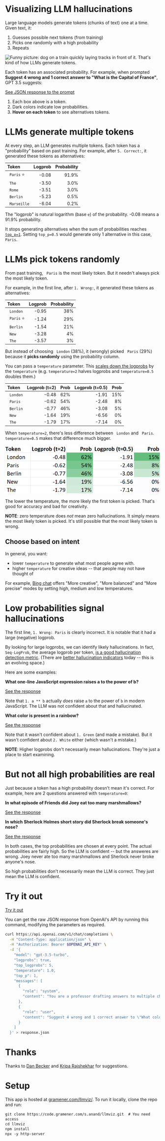 # Visualizing LLM hallucinations

<!-- markdownlint-disable no-space-in-code -->

Large language models generate tokens (chunks of text) one at a time. Given text, it:

1. Guesses possible next tokens (from training)
2. Picks one randomly with a high probability
3. Repeats

![Funny picture: dog on a train quickly laying tracks in front of it. That's kind of how LLMs generate tokens.](dog-laying-tracks-like-llm-word-by-word.gif ".mx-auto .d-block")

<!--

Image from [Andrej Karpathy's Intro to Large Language Models](https://www.youtube.com/watch?v=zjkBMFhNj_g) via [Lisa Becker](https://www.linkedin.com/posts/becker-lisa_llms-dont-plan-out-the-text-theyre-generating-activity-7138508006106853376-Oo4P/)

-->

Each token has an associated probability. For example, when prompted **Suggest 4 wrong and 1 correct answer to "What is the Capital of France"**, GPT 3.5 suggests:

<!-- use :ignore :target=llmviz to identify which links to render as an LLMViz -->

[See JSON response to the prompt](data/capital-of-france.json ":ignore :target=llmviz")

1. Each box above is a token.
2. Dark colors indicate low probabilities.
3. **Hover on each token** to see alternatives tokens.

# LLMs generate multiple tokens

At every step, an LLM generates multiple tokens. Each token has a "probability" based on past training. For example, after `5. Correct:`, it generated these tokens as alternatives:

| Token        | Logprob | Probability |
| :----------- | ------: | ----------: |
| ` Paris` ⭐  |   -0.08 |       91.9% |
| ` The`       |   -3.50 |        3.0% |
| ` Rome`      |   -3.51 |        3.0% |
| ` Berlin`    |   -5.23 |        0.5% |
| ` Marseille` |   -6.04 |        0.2% |

The "logprob" is natural logarithm (base `e`) of the probability. -0.08 means a 91.9% probability.

It stops generating alternatives when the sum of probabilities reaches [`top_p=1`](https://platform.openai.com/docs/api-reference/chat/create#chat-create-top_p ":ignore :target=_blank"). Setting `top_p=0.5` would generate only 1 alternative in this case, ` Paris`.

# LLMs pick tokens randomly

From past training, ` Paris` is the most likely token. But it needn't always pick the most likely token.

For example, in the first line, after `1. Wrong:`, it generated these tokens as alternatives:

| Token       | Logprob | Probability |
| :---------- | ------: | ----------: |
| ` London`   |   -0.95 |         38% |
| ` Paris` ⭐ |   -1.24 |         29% |
| ` Berlin`   |   -1.54 |         21% |
| ` New`      |   -3.28 |          4% |
| ` The`      |   -3.57 |          3% |

But instead of choosing ` London` (38%), it (wrongly) picked ` Paris` (29%) because it **picks randomly** using the probability column.

You can pass a `temperature` parameter. This [scales down the logprobs](https://github.com/openai/gpt-2/blob/9b63575ef42771a015060c964af2c3da4cf7c8ab/src/sample.py#L64 ":ignore :target=_blank") by the `temperature` (e.g. `temperature=2` halves logprobs and `temperature=0.5` doubles them.)

| Token     | Logprob (t=2) | Prob | Logprob (t=0.5) | Prob |
| :-------- | ------------: | ---: | --------------: | ---: |
| ` London` |         -0.48 |  62% |           -1.91 |  15% |
| ` Paris`  |         -0.62 |  54% |           -2.48 |   8% |
| ` Berlin` |         -0.77 |  46% |           -3.08 |   5% |
| ` New`    |         -1.64 |  19% |           -6.56 |   0% |
| ` The`    |         -1.79 |  17% |           -7.14 |   0% |

When `temperature=2`, there's less difference between ` London` and ` Paris`. `temperature=0.5` makes that difference much bigger.

![How temperature affects probabilities](temperature-impact.png)

The lower the temperature, the more likely the first token is picked. That's good for accuracy and bad for creativity.

**NOTE**: zero temperature does _not_ mean zero hallucinations. It simply means the most likely token is picked. It's still possible that the most likely token is wrong.

## Choose based on intent

In general, you want:

- lower `temperature` to generate what most people agree with.
- higher `temperature` for creative ideas -- that people may not have thought of

For example, [Bing chat](https://www.bing.com/chat) offers "More creative", "More balanced" and "More precise" modes by setting high, medium and low temperatures.

# Low probabilities signal hallucinations

The first line, `1. Wrong: Paris` is clearly incorrect. It is notable that it had a large (negative) logprob.

By looking for large logprobs, we can identify likely hallucinations. In fact, `Seq-LogProb`, the average logprob per token, [is a good hallucination detection metric](https://arxiv.org/abs/2208.05309). (There are [better hallucination indicators](https://aclanthology.org/2023.acl-long.3.pdf) today -- this is an evolving space.)

Here are some examples:

**What one-line JavaScript expression raises a to the power of b?**

[See the response](data/javascript-a-power-b.json ":ignore :target=llmviz")

Note that `1. a ** b` actually _does_ raise `a` to the power of `b` in modern JavaScript.
The LLM was not confident about that and hallucinated.

**What color is present in a rainbow?**

[See the response](data/rainbow.json ":ignore :target=llmviz")

Note that it wasn't confident about `1. Green` (and made a mistake). But it wasn't confident about `2. White` either (which wasn't a mistake.)

**NOTE**: Higher logprobs don't necessarily mean hallucinations. They're just a place to start examining.

# But not all high probabilities are real

Just because a token has a high probability doesn't mean it's correct. For example, here are 2 questions answered with `temperature=0`:

**In what episode of Friends did Joey eat too many marshmallows?**

[See the response](data/friends-marshmallows.json ":ignore :target=llmviz")

**In which Sherlock Holmes short story did Sherlock break someone's nose?**

[See the response](data/sherlock-holmes.json ":ignore :target=llmviz")

In both cases, the top probabilities are chosen at every point. The actual probabilities are fairly high.
So the LLM is confident -- but the answeres are wrong. Joey never ate too many marshmallows and Sherlock never broke anyone's nose.

So high probabilities don't necessarily mean the LLM is correct. They just mean the LLM is confident.

# Try it out

[Try it out](app.html ":include height=600px")

You can get the raw JSON response from OpenAI's API by running this command, modifying the parameters as required.

```bash
curl https://api.openai.com/v1/chat/completions \
  -H "Content-Type: application/json" \
  -H "Authorization: Bearer $OPENAI_API_KEY" \
  -d '{
    "model": "gpt-3.5-turbo",
    "logprobs": true,
    "top_logprobs": 5,
    "temperature": 1.0,
    "top_p": 1,
    "messages": [
      {
        "role": "system",
        "content": "You are a professor drafting answers to multiple choice questions."
      },
      {
        "role": "user",
        "content": "Suggest 4 wrong and 1 correct answer to \"What color is present in a rainbow?\""
      }
    ]
  }' > response.json
```

# Thanks

Thanks to [Dan Becker](https://www.linkedin.com/in/dansbecker/) and [Kripa Rajshekhar](https://www.linkedin.com/in/reliable-ai/) for suggestions.

# Setup

This app is hosted at [gramener.com/llmviz/](https://gramener.com/llmviz/ ":target=_blank"). To run it locally,
clone the repo and run:

```shell
git clone https://code.gramener.com/s.anand/llmviz.git  # You need access
cd llmviz
npm install
npx -y http-server
```

